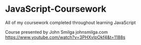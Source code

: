 # JavaScript-Coursework
All of my coursework completed throughout learning JavaScript

Course presented by John Smilga johnsmilga.com
https://www.youtube.com/watch?v=3PHXvlpOkf4&t=1188s

